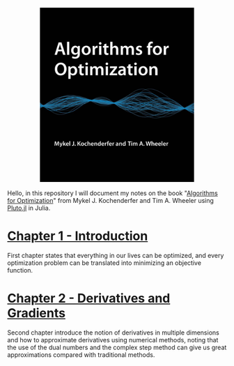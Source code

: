 <p align="center">
  <img src="./book.jpg" height=400 alt="Algorithms for Optimization">
</p>
Hello, in this repository I will document my notes on the book "<a href="https://mitpress.mit.edu/books/algorithms-optimization">Algorithms for Optimization</a>" from Mykel J. Kochenderfer and Tim A. Wheeler using <a href="https://github.com/fonsp/Pluto.jl">Pluto.jl</a> in Julia.

# [Chapter 1 - Introduction](https://marcovela.github.io/AlgorithmsForOptimization/chapter-1/)
First chapter states that everything in our lives can be optimized, and every optimization problem can be translated into minimizing an objective function.

# [Chapter 2 - Derivatives and Gradients](https://marcovela.github.io/AlgorithmsForOptimization/chapter-2/)
Second chapter introduce the notion of derivatives in multiple dimensions and how to approximate derivatives using numerical methods, noting that the use of the dual numbers and the complex step method can give us great approximations compared with traditional methods.

